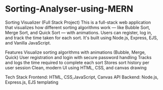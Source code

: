 # Sorting-Analyser-using-MERN
Sorting Visualizer (Full Stack Project)
This is a full-stack web application that visualizes how different sorting algorithms work — like Bubble Sort, Merge Sort, and Quick Sort — with animations. Users can register, log in, and track the time taken for each sort. It's built using Node.js, Express, EJS, and Vanilla JavaScript.

Features
Visualize sorting algorithms with animations (Bubble, Merge, Quick)
User registration and login with secure password handling
Tracks and logs the time required to complete each sort
Stores sort history per user session
Clean, modern UI using HTML, CSS, and canvas drawing

Tech Stack
Frontend: HTML, CSS,JavaScript, Canvas API
Backend: Node.js, Express.js, EJS templating
